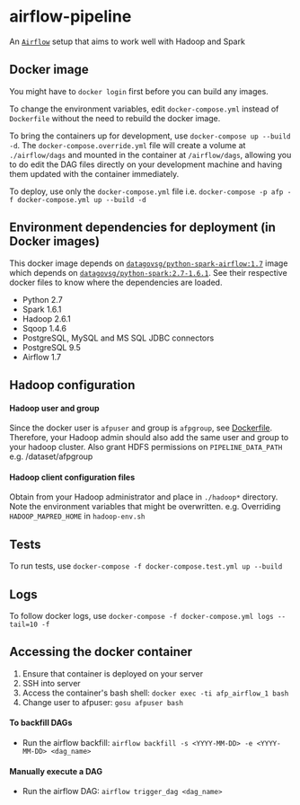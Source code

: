 # airflow-pipeline

An [`Airflow`](https://airflow.incubator.apache.org/) setup that aims to work well with Hadoop and Spark


## Docker image

You might have to `docker login` first before you can build any images.

To change the environment variables, edit `docker-compose.yml` instead of `Dockerfile` without the need to rebuild the docker image.

To bring the containers up for development, use `docker-compose up --build -d`. The `docker-compose.override.yml` file will create a volume at `./airflow/dags` and mounted in the container at `/airflow/dags`, allowing you to do edit the DAG files directly on your development machine and having them updated with the container immediately.

To deploy, use only the `docker-compose.yml` file i.e. `docker-compose -p afp -f docker-compose.yml up --build -d`


## Environment dependencies for deployment (in Docker images)

This docker image depends on [`datagovsg/python-spark-airflow:1.7`](https://hub.docker.com/r/datagovsg/python-spark-airflow/) image which depends on [`datagovsg/python-spark:2.7-1.6.1`](https://hub.docker.com/r/datagovsg/python-spark/). See their respective docker files to know where the dependencies are loaded.

- Python 2.7
- Spark 1.6.1
- Hadoop 2.6.1
- Sqoop 1.4.6
- PostgreSQL, MySQL and MS SQL JDBC connectors
- PostgreSQL 9.5
- Airflow 1.7


## Hadoop configuration

#### Hadoop user and group

Since the docker user is `afpuser` and group is `afpgroup`, see [Dockerfile](Dockerfile). Therefore, your Hadoop admin should also add the same user and group to your hadoop cluster. Also grant HDFS permissions on `PIPELINE_DATA_PATH` e.g. /dataset/afpgroup

#### Hadoop client configuration files

Obtain from your Hadoop administrator and place in `./hadoop*` directory. Note the environment variables that might be overwritten. e.g. Overriding `HADOOP_MAPRED_HOME` in `hadoop-env.sh`


## Tests

To run tests, use `docker-compose -f docker-compose.test.yml up --build`


## Logs

To follow docker logs, use `docker-compose -f docker-compose.yml logs --tail=10 -f`


## Accessing the docker container
1. Ensure that container is deployed on your server
2. SSH into server
3. Access the container's bash shell: `docker exec -ti afp_airflow_1 bash`
4. Change user to afpuser: `gosu afpuser bash`

#### To backfill DAGs
- Run the airflow backfill: `airflow backfill -s <YYYY-MM-DD> -e <YYYY-MM-DD> <dag_name>`

#### Manually execute a DAG
- Run the airflow DAG: `airflow trigger_dag <dag_name>`
